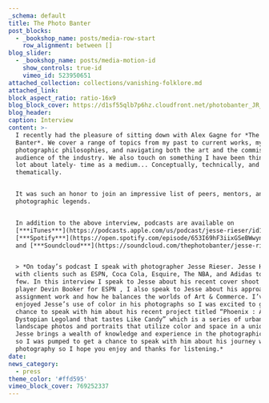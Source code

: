 ```yaml
---
_schema: default
title: The Photo Banter
post_blocks:
  - _bookshop_name: posts/media-row-start
    row_alignment: between []
blog_slider:
  - _bookshop_name: posts/media-motion-id
    show_controls: true-id
    vimeo_id: 523950651
attached_collection: collections/vanishing-folklore.md
attached_link:
block_aspect_ratio: ratio-16x9
blog_block_cover: https://d1sf55qlb7p6hz.cloudfront.net/photobanter_JR_copy.jpg
blog_header:
caption: Interview
content: >-
  I recently had the pleasure of sitting down with Alex Gagne for *The Photo
  Banter*. We cover a range of topics from my past to current works, my
  photographic philosophies, and navigating both the art and the commissioned
  audience of the industry. We also touch on something I have been thinking a
  lot about lately- time as a medium... Conceptually, technically, and
  thematically. ⁠⁠


  It was such an honor to join an impressive list of peers, mentors, and
  photographic legends.


  In addition to the above interview, podcasts are available on
  [***iTunes***](https://podcasts.apple.com/us/podcast/jesse-rieser/id1315846850?i=1000513097100),
  [***Spotify***](https://open.spotify.com/episode/653I69hF3iixGSeBWwynkn?si=-p_Uo4mDTTqFGVizqUc8-A),
  and [***Soundcloud***](https://soundcloud.com/thephotobanter/jesse-rieser).


  > *On today’s podcast I speak with photographer Jesse Rieser. Jesse Has worked
  with clients such as ESPN, Coca Cola, Esquire, The NBA, and Adidas to name a
  few. In this interview I speak to Jesse about his recent cover shoot with NBA
  player Devin Booker for ESPN , I also speak to Jesse about his approach to
  assignment work and how he balances the worlds of Art & Commerce. I’ve always
  enjoyed Jesse’s use of color in his photographs so I was excited to get a
  chance to speak with him about his recent project titled “Phoenix : A
  Dystopian Legoland that tastes Like Candy” which is a series of urban
  landscape photos and portraits that utilize color and space in a unique way.
  Jesse brings a wealth of knowledge and experience in the photographic industry
  so I was pumped to get a chance to speak with him about his journey with
  photography so I hope you enjoy and thanks for listening.*
date:
news_category:
  - press
theme_color: '#ffd595'
vimeo_block_cover: 769252337
---
```


